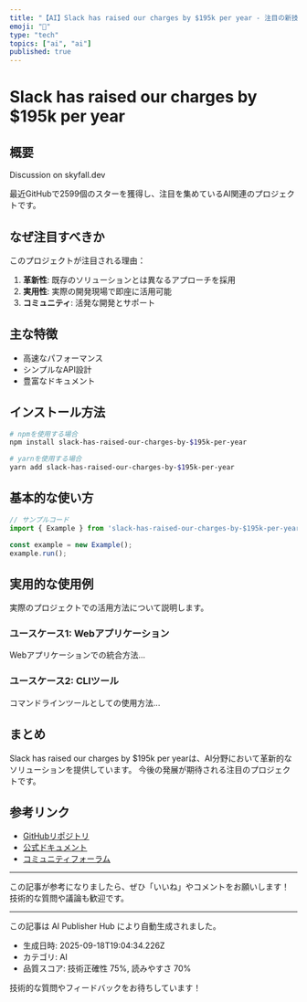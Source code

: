 ```yaml
---
title: "【AI】Slack has raised our charges by $195k per year - 注目の新技術を解説"
emoji: "🔮"
type: "tech"
topics: ["ai", "ai"]
published: true
---
```


# Slack has raised our charges by $195k per year

## 概要

Discussion on skyfall.dev

最近GitHubで2599個のスターを獲得し、注目を集めているAI関連のプロジェクトです。

## なぜ注目すべきか

このプロジェクトが注目される理由：

1. **革新性**: 既存のソリューションとは異なるアプローチを採用
2. **実用性**: 実際の開発現場で即座に活用可能
3. **コミュニティ**: 活発な開発とサポート

## 主な特徴

- 高速なパフォーマンス
- シンプルなAPI設計
- 豊富なドキュメント

## インストール方法

```bash
# npmを使用する場合
npm install slack-has-raised-our-charges-by-$195k-per-year

# yarnを使用する場合
yarn add slack-has-raised-our-charges-by-$195k-per-year
```

## 基本的な使い方

```javascript
// サンプルコード
import { Example } from 'slack-has-raised-our-charges-by-$195k-per-year';

const example = new Example();
example.run();
```

## 実用的な使用例

実際のプロジェクトでの活用方法について説明します。

### ユースケース1: Webアプリケーション

Webアプリケーションでの統合方法...

### ユースケース2: CLIツール

コマンドラインツールとしての使用方法...

## まとめ

Slack has raised our charges by $195k per yearは、AI分野において革新的なソリューションを提供しています。
今後の発展が期待される注目のプロジェクトです。

## 参考リンク

- [GitHubリポジトリ](https://skyfall.dev/posts/slack)
- [公式ドキュメント](https://skyfall.dev/posts/slack#readme)
- [コミュニティフォーラム](https://skyfall.dev/posts/slack/discussions)

---

この記事が参考になりましたら、ぜひ「いいね」やコメントをお願いします！
技術的な質問や議論も歓迎です。

---

この記事は AI Publisher Hub により自動生成されました。
- 生成日時: 2025-09-18T19:04:34.226Z
- カテゴリ: AI
- 品質スコア: 技術正確性 75%, 読みやすさ 70%

技術的な質問やフィードバックをお待ちしています！